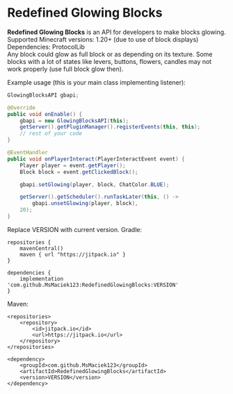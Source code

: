 # Redefined Glowing Blocks

**Redefined Glowing Blocks** is an API for developers to make blocks glowing. \
Supported Minecraft versions: 1.20+ (due to use of block displays) \
Dependencies: ProtocolLib \
Any block could glow as full block or as depending on its texture. Some blocks with a lot of states like levers, buttons, flowers, candles may not work properly (use full block glow then).

Example usage (this is your main class implementing listener):
```java
GlowingBlocksAPI gbapi;

@Override
public void onEnable() {
    gbapi = new GlowingBlocksAPI(this);
    getServer().getPluginManager().registerEvents(this, this);
    // rest of your code
}

@EventHandler
public void onPlayerInteract(PlayerInteractEvent event) {
    Player player = event.getPlayer();
    Block block = event.getClickedBlock();

    gbapi.setGlowing(player, block, ChatColor.BLUE);

    getServer().getScheduler().runTaskLater(this, () ->
        gbapi.unsetGlowing(player, block),
    20);
}
```

Replace VERSION with current version.
Gradle:
```
repositories {
    mavenCentral()
    maven { url "https://jitpack.io" }
}
   
dependencies {
    implementation 'com.github.MsMaciek123:RedefinedGlowingBlocks:VERSION'
}
```

Maven:
```
<repositories>
    <repository>
        <id>jitpack.io</id>
        <url>https://jitpack.io</url>
    </repository>
</repositories>

<dependency>
    <groupId>com.github.MsMaciek123</groupId>
    <artifactId>RedefinedGlowingBlocks</artifactId>
    <version>VERSION</version>
</dependency>
```
